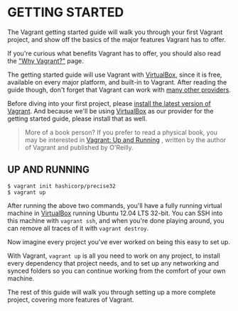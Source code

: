 # GETTING STARTED #
The Vagrant getting started guide will walk you through your first Vagrant project, and show off the basics of the major features Vagrant has to offer.

If you're curious what benefits Vagrant has to offer, you should also read the ["Why Vagrant?"][why-vagrant] page.

The getting started guide will use Vagrant with [VirtualBox][virtualbox], since it is free, available on every major platform, and built-in to Vagrant. After reading the guide though, don't forget that Vagrant can work with [many other providers][providers].

Before diving into your first project, please [install the latest version of Vagrant][installation]. And because we'll be using [VirtualBox][virtualbox] as our provider for the getting started guide, please install that as well.

> More of a book person? If you prefer to read a physical book, you may be interested in [Vagrant: Up and Running][book] , written by the author of Vagrant and published by O'Reilly.

## UP AND RUNNING ##
```
$ vagrant init hashicorp/precise32
$ vagrant up
```
After running the above two commands, you'll have a fully running virtual machine in [VirtualBox][virtualbox] running Ubuntu 12.04 LTS 32-bit. You can SSH into this machine with `vagrant ssh`, and when you're done playing around, you can remove all traces of it with `vagrant destroy`.

Now imagine every project you've ever worked on being this easy to set up.

With Vagrant, `vagrant up` is all you need to work on any project, to install every dependency that project needs, and to set up any networking and synced folders so you can continue working from the comfort of your own machine.

The rest of this guide will walk you through setting up a more complete project, covering more features of Vagrant.

[why-vagrant]: https://docs.vagrantup.com/v2/why-vagrant/
[virtualbox]: http://www.virtualbox.org/
[providers]: https://docs.vagrantup.com/v2/getting-started/providers.html
[book]: http://www.amazon.com/gp/product/1449335837/ref=as_li_qf_sp_asin_il_tl?ie=UTF8&camp=1789&creative=9325&creativeASIN=1449335837&linkCode=as2&tag=vagrant-20
[installation]: https://docs.vagrantup.com/v2/installation/